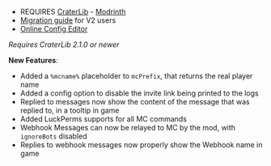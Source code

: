 - REQUIRES [CraterLib](https://www.curseforge.com/minecraft/mc-mods/craterlib) - [Modrinth](https://modrinth.com/mod/craterlib)
- [Migration guide](https://sdlink.fdd-docs.com/migration/) for V2 users
- [Online Config Editor](https://editor.firstdark.dev)


*Requires CraterLib 2.1.0 or newer*

**New Features**:

- Added a `%mcname%` placeholder to `mcPrefix`, that returns the real player name
- Added a config option to disable the invite link being printed to the logs
- Replied to messages now show the content of the message that was replied to, in a tooltip in game
- Added LuckPerms supports for all MC commands
- Webhook Messages can now be relayed to MC by the mod, with `ignoreBots` disabled
- Replies to webhook messages now properly show the Webhook name in game

